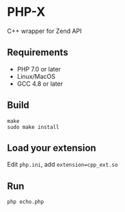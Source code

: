 # PHP-X
 C++ wrapper for Zend API
 
## Requirements

- PHP 7.0 or later
- Linux/MacOS
- GCC 4.8 or later

## Build
```shell
make
sudo make install
```

## Load your extension
Edit `php.ini`, add `extension=cpp_ext.so`

## Run
```shell
php echo.php
```
